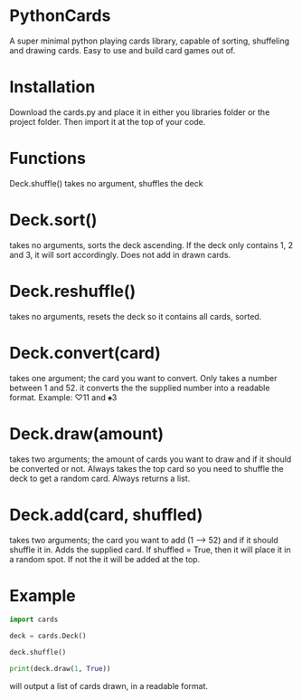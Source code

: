 # PythonCards
A super minimal python playing cards library, capable of sorting, shuffeling and drawing cards. Easy to use and build card games out of.

# Installation
Download the cards.py and place it in either you libraries folder or the project folder. 
Then import it at the top of your code.


# Functions
Deck.shuffle()
takes no argument, shuffles the deck

# Deck.sort()
takes no arguments, sorts the deck ascending.
If the deck only contains 1, 2 and 3, it will sort accordingly. Does not add in drawn cards.

# Deck.reshuffle()
takes no arguments, resets the deck so it contains all cards, sorted.

# Deck.convert(card)
takes one argument; the card you want to convert. Only takes a number between 1 and 52.
it converts the the supplied number into a readable format. Example: ♡11 and ♠3

# Deck.draw(amount)
takes two arguments; the amount of cards you want to draw and if it should be converted or not.
Always takes the top card so you need to shuffle the deck to get a random card.
Always returns a list.

# Deck.add(card, shuffled)
takes two arguments; the card you want to add (1 --> 52) and if it should shuffle it in.
Adds the supplied card. If shuffled = True, then it will place it in a random spot. If not the it will be added at the top.

# Example
```python
import cards

deck = cards.Deck()

deck.shuffle()

print(deck.draw(1, True))
```

will output a list of cards drawn, in a readable format.
